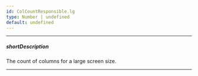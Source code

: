 ```yaml
---
id: ColCountResponsible.lg
type: Number | undefined
default: undefined
---
```

---
##### shortDescription
The count of columns for a large screen size.

---
